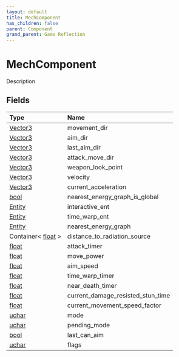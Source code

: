 ```yaml
---
layout: default
title: MechComponent
has_children: false
parent: Component
grand_parent: Game Reflection
---
```

# MechComponent
Description 

## Fields

| Type | Name |
|:----------|:--------------|
| [Vector3](/riftbreaker-wiki/docs/game-reflection/classes/vector3/) | movement_dir |
| [Vector3](/riftbreaker-wiki/docs/game-reflection/classes/vector3/) | aim_dir |
| [Vector3](/riftbreaker-wiki/docs/game-reflection/classes/vector3/) | last_aim_dir |
| [Vector3](/riftbreaker-wiki/docs/game-reflection/classes/vector3/) | attack_move_dir |
| [Vector3](/riftbreaker-wiki/docs/game-reflection/classes/vector3/) | weapon_look_point |
| [Vector3](/riftbreaker-wiki/docs/game-reflection/classes/vector3/) | velocity |
| [Vector3](/riftbreaker-wiki/docs/game-reflection/classes/vector3/) | current_acceleration |
| [bool](/riftbreaker-wiki/docs/game-reflection/components/bool/) | nearest_energy_graph_is_global |
| [Entity](/riftbreaker-wiki/docs/game-reflection/classes/entity/) | interactive_ent |
| [Entity](/riftbreaker-wiki/docs/game-reflection/classes/entity/) | time_warp_ent |
| [Entity](/riftbreaker-wiki/docs/game-reflection/classes/entity/) | nearest_energy_graph |
| Container< [float](/riftbreaker-wiki/docs/game-reflection/components/float/) > | distance_to_radiation_source |
| [float](/riftbreaker-wiki/docs/game-reflection/components/float/) | attack_timer |
| [float](/riftbreaker-wiki/docs/game-reflection/components/float/) | move_power |
| [float](/riftbreaker-wiki/docs/game-reflection/components/float/) | aim_speed |
| [float](/riftbreaker-wiki/docs/game-reflection/components/float/) | time_warp_timer |
| [float](/riftbreaker-wiki/docs/game-reflection/components/float/) | near_death_timer |
| [float](/riftbreaker-wiki/docs/game-reflection/components/float/) | current_damage_resisted_stun_time |
| [float](/riftbreaker-wiki/docs/game-reflection/components/float/) | current_movement_speed_factor |
| [uchar](/riftbreaker-wiki/docs/game-reflection/enums/uchar/) | mode |
| [uchar](/riftbreaker-wiki/docs/game-reflection/enums/uchar/) | pending_mode |
| [bool](/riftbreaker-wiki/docs/game-reflection/components/bool/) | last_can_aim |
| [uchar](/riftbreaker-wiki/docs/game-reflection/enums/uchar/) | flags |

